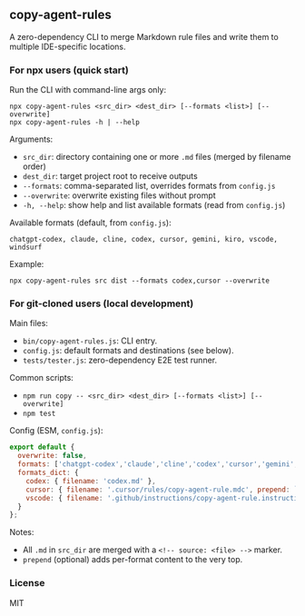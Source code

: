 ## copy-agent-rules

A zero-dependency CLI to merge Markdown rule files and write them to multiple IDE-specific locations.

### For npx users (quick start)

Run the CLI with command-line args only:

```
npx copy-agent-rules <src_dir> <dest_dir> [--formats <list>] [--overwrite]
npx copy-agent-rules -h | --help
```

Arguments:
- `src_dir`: directory containing one or more `.md` files (merged by filename order)
- `dest_dir`: target project root to receive outputs
- `--formats`: comma-separated list, overrides formats from `config.js`
- `--overwrite`: overwrite existing files without prompt
- `-h, --help`: show help and list available formats (read from `config.js`)

Available formats (default, from `config.js`):
```
chatgpt-codex, claude, cline, codex, cursor, gemini, kiro, vscode, windsurf
```

Example:
```
npx copy-agent-rules src dist --formats codex,cursor --overwrite
```

### For git-cloned users (local development)

Main files:
- `bin/copy-agent-rules.js`: CLI entry.
- `config.js`: default formats and destinations (see below).
 - `tests/tester.js`: zero-dependency E2E test runner.

Common scripts:
- `npm run copy -- <src_dir> <dest_dir> [--formats <list>] [--overwrite]`
- `npm test`

Config (ESM, `config.js`):
```js
export default {
  overwrite: false,
  formats: ['chatgpt-codex','claude','cline','codex','cursor','gemini','kiro','vscode','windsurf'],
  formats_dict: {
    codex: { filename: 'codex.md' },
    cursor: { filename: '.cursor/rules/copy-agent-rule.mdc', prepend: `---\ndescription: "Generated by copy-agent-rules"\nalwaysApply: true\n---` },
    vscode: { filename: '.github/instructions/copy-agent-rule.instructions.md' }
  }
};
```

Notes:
- All `.md` in `src_dir` are merged with a `<!-- source: <file> -->` marker.
- `prepend` (optional) adds per-format content to the very top.

### License

MIT



